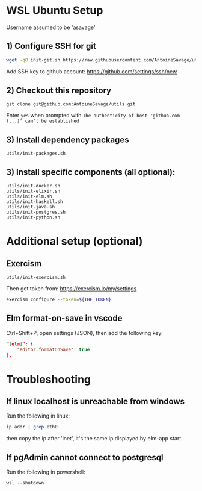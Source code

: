 # WSL Ubuntu Setup

Username assumed to be 'asavage'

## 1) Configure SSH for git
```bash
wget -qO init-git.sh https://raw.githubusercontent.com/AntoineSavage/utils/main/init-git.sh && bash init-git.sh && rm init-git.sh && source ~/.bashrc
```

Add SSH key to github account: https://github.com/settings/ssh/new

## 2) Checkout this repository
```
git clone git@github.com:AntoineSavage/utils.git
```

Enter `yes` when prompted with `The authenticity of host 'github.com (...)' can't be established`

## 3) Install dependency packages
```
utils/init-packages.sh
```

## 3) Install specific components (all optional):
```
utils/init-docker.sh
utils/init-elixir.sh
utils/init-elm.sh
utils/init-haskell.sh
utils/init-java.sh
utils/init-postgres.sh
utils/init-python.sh
```

# Additional setup (optional)

## Exercism
```
utils/init-exercism.sh
```

Then get token from: https://exercism.io/my/settings
```bash
exercism configure --token=${THE_TOKEN}
```

## Elm format-on-save in vscode
Ctrl+Shift+P, open settings (JSON), then add the following key:
```json
"[elm]": {
    "editor.formatOnSave": true
},
```

# Troubleshooting

## If linux localhost is unreachable from windows
Run the following in linux:
```bash
ip addr | grep eth0
```
then copy the ip after 'inet', it's the same ip displayed by elm-app start

## If pgAdmin cannot connect to postgresql
Run the following in powershell:
```powershell
wsl --shutdown
```
